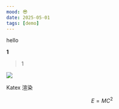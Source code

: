 ```yaml
---
mood: 😎
date: 2025-05-01
tags: [demo]
---
```


hello

**1**

> 1

![](https://www.maresera.top/img/tx.png)

Katex 渲染

$$ E=MC^2 $$